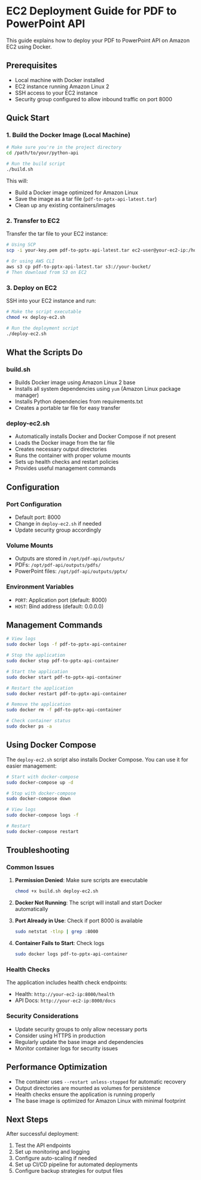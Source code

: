 # EC2 Deployment Guide for PDF to PowerPoint API

This guide explains how to deploy your PDF to PowerPoint API on Amazon EC2 using Docker.

## Prerequisites

- Local machine with Docker installed
- EC2 instance running Amazon Linux 2
- SSH access to your EC2 instance
- Security group configured to allow inbound traffic on port 8000

## Quick Start

### 1. Build the Docker Image (Local Machine)

```bash
# Make sure you're in the project directory
cd /path/to/your/python-api

# Run the build script
./build.sh
```

This will:

- Build a Docker image optimized for Amazon Linux
- Save the image as a tar file (`pdf-to-pptx-api-latest.tar`)
- Clean up any existing containers/images

### 2. Transfer to EC2

Transfer the tar file to your EC2 instance:

```bash
# Using SCP
scp -i your-key.pem pdf-to-pptx-api-latest.tar ec2-user@your-ec2-ip:/home/ec2-user/

# Or using AWS CLI
aws s3 cp pdf-to-pptx-api-latest.tar s3://your-bucket/
# Then download from S3 on EC2
```

### 3. Deploy on EC2

SSH into your EC2 instance and run:

```bash
# Make the script executable
chmod +x deploy-ec2.sh

# Run the deployment script
./deploy-ec2.sh
```

## What the Scripts Do

### build.sh

- Builds Docker image using Amazon Linux 2 base
- Installs all system dependencies using `yum` (Amazon Linux package manager)
- Installs Python dependencies from requirements.txt
- Creates a portable tar file for easy transfer

### deploy-ec2.sh

- Automatically installs Docker and Docker Compose if not present
- Loads the Docker image from the tar file
- Creates necessary output directories
- Runs the container with proper volume mounts
- Sets up health checks and restart policies
- Provides useful management commands

## Configuration

### Port Configuration

- Default port: 8000
- Change in `deploy-ec2.sh` if needed
- Update security group accordingly

### Volume Mounts

- Outputs are stored in `/opt/pdf-api/outputs/`
- PDFs: `/opt/pdf-api/outputs/pdfs/`
- PowerPoint files: `/opt/pdf-api/outputs/pptx/`

### Environment Variables

- `PORT`: Application port (default: 8000)
- `HOST`: Bind address (default: 0.0.0.0)

## Management Commands

```bash
# View logs
sudo docker logs -f pdf-to-pptx-api-container

# Stop the application
sudo docker stop pdf-to-pptx-api-container

# Start the application
sudo docker start pdf-to-pptx-api-container

# Restart the application
sudo docker restart pdf-to-pptx-api-container

# Remove the application
sudo docker rm -f pdf-to-pptx-api-container

# Check container status
sudo docker ps -a
```

## Using Docker Compose

The `deploy-ec2.sh` script also installs Docker Compose. You can use it for easier management:

```bash
# Start with docker-compose
sudo docker-compose up -d

# Stop with docker-compose
sudo docker-compose down

# View logs
sudo docker-compose logs -f

# Restart
sudo docker-compose restart
```

## Troubleshooting

### Common Issues

1. **Permission Denied**: Make sure scripts are executable

   ```bash
   chmod +x build.sh deploy-ec2.sh
   ```

2. **Docker Not Running**: The script will install and start Docker automatically

3. **Port Already in Use**: Check if port 8000 is available

   ```bash
   sudo netstat -tlnp | grep :8000
   ```

4. **Container Fails to Start**: Check logs
   ```bash
   sudo docker logs pdf-to-pptx-api-container
   ```

### Health Checks

The application includes health check endpoints:

- Health: `http://your-ec2-ip:8000/health`
- API Docs: `http://your-ec2-ip:8000/docs`

### Security Considerations

- Update security groups to only allow necessary ports
- Consider using HTTPS in production
- Regularly update the base image and dependencies
- Monitor container logs for security issues

## Performance Optimization

- The container uses `--restart unless-stopped` for automatic recovery
- Output directories are mounted as volumes for persistence
- Health checks ensure the application is running properly
- The base image is optimized for Amazon Linux with minimal footprint

## Next Steps

After successful deployment:

1. Test the API endpoints
2. Set up monitoring and logging
3. Configure auto-scaling if needed
4. Set up CI/CD pipeline for automated deployments
5. Configure backup strategies for output files
